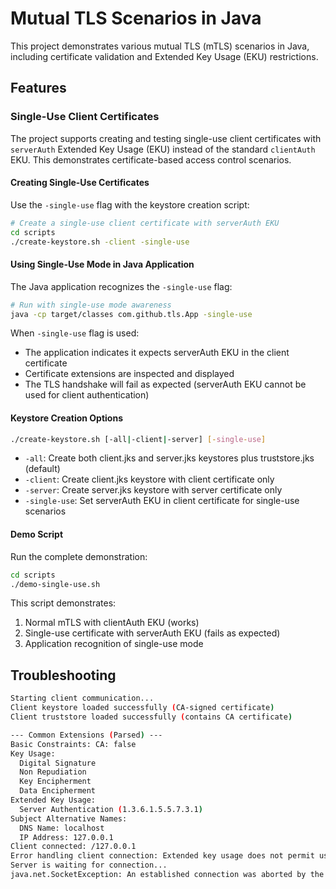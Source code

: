 # Mutual TLS Scenarios in Java

This project demonstrates various mutual TLS (mTLS) scenarios in Java, including certificate validation and Extended Key Usage (EKU) restrictions.

## Features

### Single-Use Client Certificates

The project supports creating and testing single-use client certificates with `serverAuth` Extended Key Usage (EKU) instead of the standard `clientAuth` EKU. This demonstrates certificate-based access control scenarios.

#### Creating Single-Use Certificates

Use the `-single-use` flag with the keystore creation script:

```bash
# Create a single-use client certificate with serverAuth EKU
cd scripts
./create-keystore.sh -client -single-use
```

#### Using Single-Use Mode in Java Application

The Java application recognizes the `-single-use` flag:

```bash
# Run with single-use mode awareness
java -cp target/classes com.github.tls.App -single-use
```

When `-single-use` flag is used:
- The application indicates it expects serverAuth EKU in the client certificate
- Certificate extensions are inspected and displayed
- The TLS handshake will fail as expected (serverAuth EKU cannot be used for client authentication)

#### Keystore Creation Options

```bash
./create-keystore.sh [-all|-client|-server] [-single-use]
```

- `-all`: Create both client.jks and server.jks keystores plus truststore.jks (default)
- `-client`: Create client.jks keystore with client certificate only  
- `-server`: Create server.jks keystore with server certificate only
- `-single-use`: Set serverAuth EKU in client certificate for single-use scenarios

#### Demo Script

Run the complete demonstration:

```bash
cd scripts
./demo-single-use.sh
```

This script demonstrates:
1. Normal mTLS with clientAuth EKU (works)
2. Single-use certificate with serverAuth EKU (fails as expected)
3. Application recognition of single-use mode

## Troubleshooting

```bash
Starting client communication...
Client keystore loaded successfully (CA-signed certificate)
Client truststore loaded successfully (contains CA certificate)

--- Common Extensions (Parsed) ---
Basic Constraints: CA: false
Key Usage:
  Digital Signature
  Non Repudiation
  Key Encipherment
  Data Encipherment
Extended Key Usage:
  Server Authentication (1.3.6.1.5.5.7.3.1)
Subject Alternative Names:
  DNS Name: localhost
  IP Address: 127.0.0.1
Client connected: /127.0.0.1
Error handling client connection: Extended key usage does not permit use for TLS client authentication
Server is waiting for connection...
java.net.SocketException: An established connection was aborted by the software in your host machine
```

